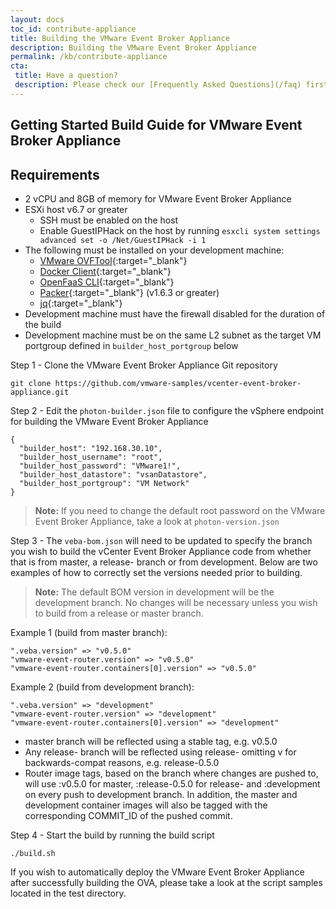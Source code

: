 ```yaml
---
layout: docs
toc_id: contribute-appliance
title: Building the VMware Event Broker Appliance 
description: Building the VMware Event Broker Appliance
permalink: /kb/contribute-appliance
cta:
 title: Have a question? 
 description: Please check our [Frequently Asked Questions](/faq) first.
---
```


## Getting Started Build Guide for VMware Event Broker Appliance

## Requirements

* 2 vCPU and 8GB of memory for VMware Event Broker Appliance
* ESXi host v6.7 or greater
  * SSH must be enabled on the host
  * Enable GuestIPHack on the host by running `esxcli system settings advanced set -o /Net/GuestIPHack -i 1`
* The following must be installed on your development machine:
  * [VMware OVFTool](https://www.vmware.com/support/developer/ovf/){:target="_blank"}
  * [Docker Client](https://docs.docker.com/v17.09/engine/installation/){:target="_blank"}
  * [OpenFaaS CLI](https://github.com/openfaas/faas-cli){:target="_blank"}
  * [Packer](https://www.packer.io/intro/getting-started/install.html){:target="_blank"} (v1.6.3 or greater)
  * [jq](https://stedolan.github.io/jq/){:target="_blank"}
* Development machine must have the firewall disabled for the duration of the build
* Development machine must be on the same L2 subnet as the target VM portgroup defined in `builder_host_portgroup` below


Step 1 - Clone the VMware Event Broker Appliance Git repository

```
git clone https://github.com/vmware-samples/vcenter-event-broker-appliance.git
```

Step 2 - Edit the `photon-builder.json` file to configure the vSphere endpoint for building the VMware Event Broker Appliance

```
{
  "builder_host": "192.168.30.10",
  "builder_host_username": "root",
  "builder_host_password": "VMware1!",
  "builder_host_datastore": "vsanDatastore",
  "builder_host_portgroup": "VM Network"
}
```

> **Note:** If you need to change the default root password on the VMware Event Broker Appliance, take a look at `photon-version.json`

Step 3 - The `veba-bom.json` will need to be updated to specify the branch you wish to build the vCenter Event Broker Appliance code from whether that is from master, a release- branch or from development. Below are two examples of how to correctly set the versions needed prior to building.

> **Note:** The default BOM version in development will be the development branch. No changes will be necessary unless you wish to build from a release or master branch.

Example 1 (build from master branch):
```
".veba.version" => "v0.5.0"
"vmware-event-router.version" => "v0.5.0"
"vmware-event-router.containers[0].version" => "v0.5.0"
```

Example 2 (build from development branch):
```
".veba.version" => "development"
"vmware-event-router.version" => "development"
"vmware-event-router.containers[0].version" => "development"
```

* master branch will be reflected using a stable tag, e.g. v0.5.0
* Any release- branch will be reflected using release-<version> omitting v for backwards-compat reasons, e.g. release-0.5.0
* Router image tags, based on the branch where changes are pushed to, will use <image>:v0.5.0 for master, <image>:release-0.5.0 for release-<version> and <image>:development on every push to development branch. In addition, the master and development container images will also be tagged with the corresponding COMMIT_ID of the pushed commit.

Step 4 - Start the build by running the build script

```
./build.sh
````

If you wish to automatically deploy the VMware Event Broker Appliance after successfully building the OVA, please take a look at the script samples located in the test directory.

